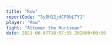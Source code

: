 ```yaml
---
title: "Row"
reportCode: "3yBH12jdCP9bLTYJ"
player: "Row"
fight: "Attumen the Huntsman"
date: 2021-06-07T18:57:55.202000+00:00
---
```

